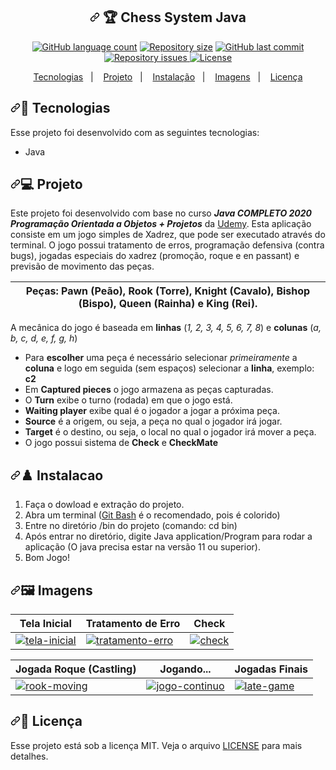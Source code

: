 <div data-target="readme-toc.content" class="Box-body px-5 pb-5">
          <article class="markdown-body entry-content container-lg" itemprop="text"><h1 align="center"><a id="user-content---trophy-chess-system-java" class="anchor" aria-hidden="true" href="#--trophy-chess-system-java"><svg class="octicon octicon-link" viewBox="0 0 16 16" version="1.1" width="16" height="16" aria-hidden="true"><path fill-rule="evenodd" d="M7.775 3.275a.75.75 0 001.06 1.06l1.25-1.25a2 2 0 112.83 2.83l-2.5 2.5a2 2 0 01-2.83 0 .75.75 0 00-1.06 1.06 3.5 3.5 0 004.95 0l2.5-2.5a3.5 3.5 0 00-4.95-4.95l-1.25 1.25zm-4.69 9.64a2 2 0 010-2.83l2.5-2.5a2 2 0 012.83 0 .75.75 0 001.06-1.06 3.5 3.5 0 00-4.95 0l-2.5 2.5a3.5 3.5 0 004.95 4.95l1.25-1.25a.75.75 0 00-1.06-1.06l-1.25 1.25a2 2 0 01-2.83 0z"></path></svg></a>
  <g-emoji class="g-emoji" alias="trophy" fallback-src="https://github.githubassets.com/images/icons/emoji/unicode/1f3c6.png">🏆</g-emoji> Chess System Java
</h1>
<p align="center">
  <a target="_blank" rel="noopener noreferrer" href="https://camo.githubusercontent.com/56c57c1e8b4336c26f4763606c33c7001484239ac29cf599c1759b18d34aa855/68747470733a2f2f696d672e736869656c64732e696f2f6769746875622f6c616e6775616765732f636f756e742f4775696c6865726d654d616e7a616e6f2f63686573732d73797374656d2d6a617661"><img alt="GitHub language count" src="https://camo.githubusercontent.com/56c57c1e8b4336c26f4763606c33c7001484239ac29cf599c1759b18d34aa855/68747470733a2f2f696d672e736869656c64732e696f2f6769746875622f6c616e6775616765732f636f756e742f4775696c6865726d654d616e7a616e6f2f63686573732d73797374656d2d6a617661" data-canonical-src="https://img.shields.io/github/languages/count/GuilhermeManzano/chess-system-java" style="max-width:100%;"></a>
  <a target="_blank" rel="noopener noreferrer" href="https://camo.githubusercontent.com/a2040b63736f94b856b208e7ceece4b8f63d02095cd0a580936e688778e8fe1b/68747470733a2f2f696d672e736869656c64732e696f2f6769746875622f7265706f2d73697a652f4775696c6865726d654d616e7a616e6f2f63686573732d73797374656d2d6a617661"><img alt="Repository size" src="https://camo.githubusercontent.com/a2040b63736f94b856b208e7ceece4b8f63d02095cd0a580936e688778e8fe1b/68747470733a2f2f696d672e736869656c64732e696f2f6769746875622f7265706f2d73697a652f4775696c6865726d654d616e7a616e6f2f63686573732d73797374656d2d6a617661" data-canonical-src="https://img.shields.io/github/repo-size/GuilhermeManzano/chess-system-java" style="max-width:100%;"></a>
  <a href="https://github.com/GuilhermeManzano/projeto-base-conhecimento/master">
    <img alt="GitHub last commit" src="https://camo.githubusercontent.com/57d0e2eb8972bc5ae7aca92e9be60578d6f9b63794330314eac8a0c0957667b1/68747470733a2f2f696d672e736869656c64732e696f2f6769746875622f6c6173742d636f6d6d69742f4775696c6865726d654d616e7a616e6f2f63686573732d73797374656d2d6a617661" data-canonical-src="https://img.shields.io/github/last-commit/GuilhermeManzano/chess-system-java" style="max-width:100%;">
  </a>
  <a href="https://github.com/GuilhermeManzano/projeto-base-conhecimento/issues">
    <img alt="Repository issues" src="https://camo.githubusercontent.com/71c101623fc83492ce290d1bca170caf9843104914e0e2808964f2bcc4fc0254/68747470733a2f2f696d672e736869656c64732e696f2f6769746875622f6973737565732f4775696c6865726d654d616e7a616e6f2f63686573732d73797374656d2d6a617661" data-canonical-src="https://img.shields.io/github/issues/GuilhermeManzano/chess-system-java" style="max-width:100%;">
  </a>
  <a target="_blank" rel="noopener noreferrer" href="https://camo.githubusercontent.com/8bb1977f745ee8c8107f711ecfa901421a9b929f308fd431f7211508f8ddbd87/68747470733a2f2f696d672e736869656c64732e696f2f62616467652f6c6963656e73652d4d49542d627269676874677265656e"><img alt="License" src="https://camo.githubusercontent.com/8bb1977f745ee8c8107f711ecfa901421a9b929f308fd431f7211508f8ddbd87/68747470733a2f2f696d672e736869656c64732e696f2f62616467652f6c6963656e73652d4d49542d627269676874677265656e" data-canonical-src="https://img.shields.io/badge/license-MIT-brightgreen" style="max-width:100%;"></a>
</p>
<p align="center">
  <a href="#-tecnologias">Tecnologias</a>&nbsp;&nbsp;&nbsp;|&nbsp;&nbsp;&nbsp;
  <a href="#-projeto">Projeto</a>&nbsp;&nbsp;&nbsp;|&nbsp;&nbsp;&nbsp;
  <a href="#%EF%B8%8F-instalacao">Instalação</a>&nbsp;&nbsp;&nbsp;|&nbsp;&nbsp;&nbsp;
  <a href="#%EF%B8%8F-imagens">Imagens</a>&nbsp;&nbsp;&nbsp;|&nbsp;&nbsp;&nbsp;
  <a href="#-licença">Licença</a>
</p>
<h2><a id="user-content--tecnologias" class="anchor" aria-hidden="true" href="#-tecnologias"><svg class="octicon octicon-link" viewBox="0 0 16 16" version="1.1" width="16" height="16" aria-hidden="true"><path fill-rule="evenodd" d="M7.775 3.275a.75.75 0 001.06 1.06l1.25-1.25a2 2 0 112.83 2.83l-2.5 2.5a2 2 0 01-2.83 0 .75.75 0 00-1.06 1.06 3.5 3.5 0 004.95 0l2.5-2.5a3.5 3.5 0 00-4.95-4.95l-1.25 1.25zm-4.69 9.64a2 2 0 010-2.83l2.5-2.5a2 2 0 012.83 0 .75.75 0 001.06-1.06 3.5 3.5 0 00-4.95 0l-2.5 2.5a3.5 3.5 0 004.95 4.95l1.25-1.25a.75.75 0 00-1.06-1.06l-1.25 1.25a2 2 0 01-2.83 0z"></path></svg></a><g-emoji class="g-emoji" alias="rocket" fallback-src="https://github.githubassets.com/images/icons/emoji/unicode/1f680.png">🚀</g-emoji> Tecnologias</h2>
<p>Esse projeto foi desenvolvido com as seguintes tecnologias:</p>
<ul>
<li>Java</li>
</ul>
<h2><a id="user-content--projeto" class="anchor" aria-hidden="true" href="#-projeto"><svg class="octicon octicon-link" viewBox="0 0 16 16" version="1.1" width="16" height="16" aria-hidden="true"><path fill-rule="evenodd" d="M7.775 3.275a.75.75 0 001.06 1.06l1.25-1.25a2 2 0 112.83 2.83l-2.5 2.5a2 2 0 01-2.83 0 .75.75 0 00-1.06 1.06 3.5 3.5 0 004.95 0l2.5-2.5a3.5 3.5 0 00-4.95-4.95l-1.25 1.25zm-4.69 9.64a2 2 0 010-2.83l2.5-2.5a2 2 0 012.83 0 .75.75 0 001.06-1.06 3.5 3.5 0 00-4.95 0l-2.5 2.5a3.5 3.5 0 004.95 4.95l1.25-1.25a.75.75 0 00-1.06-1.06l-1.25 1.25a2 2 0 01-2.83 0z"></path></svg></a><g-emoji class="g-emoji" alias="computer" fallback-src="https://github.githubassets.com/images/icons/emoji/unicode/1f4bb.png">💻</g-emoji> Projeto</h2>
<p>Este projeto foi desenvolvido com base no curso  <em><strong>Java COMPLETO 2020 Programação Orientada a Objetos + Projetos</strong></em> da <a href="https://www.udemy.com/course/java-curso-completo/" rel="nofollow">Udemy</a>. Esta aplicação consiste em um jogo simples de Xadrez, que pode ser executado através do terminal. O jogo possui tratamento de erros, programação defensiva (contra bugs), jogadas especiais do xadrez (promoção, roque e en passant) e previsão de movimento das peças.</p>
<table>
<thead>
<tr>
<th>Peças: Pawn (Peão), Rook (Torre), Knight (Cavalo), Bishop (Bispo), Queen (Rainha) e King (Rei).</th>
</tr>
</thead>
</table>
<p>A mecânica do jogo é baseada em <strong>linhas</strong> (<em>1, 2, 3, 4, 5, 6, 7, 8</em>) e <strong>colunas</strong> (<em>a, b, c, d, e, f, g, h</em>)</p>
<ul>
<li>Para <strong>escolher</strong> uma peça é necessário selecionar <em>primeiramente</em> a <strong>coluna</strong> e logo em seguida (sem espaços) selecionar a <strong>linha</strong>, exemplo: <strong>c2</strong></li>
<li>Em <strong>Captured pieces</strong> o jogo armazena as peças capturadas.</li>
<li>O <strong>Turn</strong> exibe o turno (rodada) em que o jogo está.</li>
<li><strong>Waiting player</strong> exibe qual é o jogador a jogar a próxima peça.</li>
<li><strong>Source</strong> é a origem, ou seja, a peça no qual o jogador irá jogar.</li>
<li><strong>Target</strong> é o destino, ou seja, o local no qual o jogador irá mover a peça.</li>
<li>O jogo possui sistema de <strong>Check</strong> e <strong>CheckMate</strong></li>
</ul>
<h2><a id="user-content-️-instalacao" class="anchor" aria-hidden="true" href="#️-instalacao"><svg class="octicon octicon-link" viewBox="0 0 16 16" version="1.1" width="16" height="16" aria-hidden="true"><path fill-rule="evenodd" d="M7.775 3.275a.75.75 0 001.06 1.06l1.25-1.25a2 2 0 112.83 2.83l-2.5 2.5a2 2 0 01-2.83 0 .75.75 0 00-1.06 1.06 3.5 3.5 0 004.95 0l2.5-2.5a3.5 3.5 0 00-4.95-4.95l-1.25 1.25zm-4.69 9.64a2 2 0 010-2.83l2.5-2.5a2 2 0 012.83 0 .75.75 0 001.06-1.06 3.5 3.5 0 00-4.95 0l-2.5 2.5a3.5 3.5 0 004.95 4.95l1.25-1.25a.75.75 0 00-1.06-1.06l-1.25 1.25a2 2 0 01-2.83 0z"></path></svg></a><g-emoji class="g-emoji" alias="chess_pawn" fallback-src="https://github.githubassets.com/images/icons/emoji/unicode/265f.png">♟️</g-emoji> Instalacao</h2>
<ol>
<li>Faça o dowload e extração do projeto.</li>
<li>Abra um terminal (<a href="https://git-scm.com/book/pt-pt/v2/Appendix-A%3A-Git-em-Outros-Ambientes-Git-in-Bash" rel="nofollow">Git Bash</a> é o recomendado, pois é colorido)</li>
<li>Entre no diretório /bin do projeto (comando: cd bin)</li>
<li>Após entrar no diretório, digite Java application/Program para rodar a aplicação (O java precisa estar na versão 11 ou superior).</li>
<li>Bom Jogo!</li>
</ol>
<h2><a id="user-content-️-imagens" class="anchor" aria-hidden="true" href="#️-imagens"><svg class="octicon octicon-link" viewBox="0 0 16 16" version="1.1" width="16" height="16" aria-hidden="true"><path fill-rule="evenodd" d="M7.775 3.275a.75.75 0 001.06 1.06l1.25-1.25a2 2 0 112.83 2.83l-2.5 2.5a2 2 0 01-2.83 0 .75.75 0 00-1.06 1.06 3.5 3.5 0 004.95 0l2.5-2.5a3.5 3.5 0 00-4.95-4.95l-1.25 1.25zm-4.69 9.64a2 2 0 010-2.83l2.5-2.5a2 2 0 012.83 0 .75.75 0 001.06-1.06 3.5 3.5 0 00-4.95 0l-2.5 2.5a3.5 3.5 0 004.95 4.95l1.25-1.25a.75.75 0 00-1.06-1.06l-1.25 1.25a2 2 0 01-2.83 0z"></path></svg></a><g-emoji class="g-emoji" alias="framed_picture" fallback-src="https://github.githubassets.com/images/icons/emoji/unicode/1f5bc.png">🖼️</g-emoji> Imagens</h2>
<table>
<thead>
<tr>
<th>Tela Inicial</th>
<th>Tratamento de Erro</th>
<th>Check</th>
</tr>
</thead>
<tbody>
<tr>
<td><a target="_blank" rel="noopener noreferrer" href="https://user-images.githubusercontent.com/54365007/90513167-9787d800-e135-11ea-8a35-ebf67854ea14.PNG"><img src="https://user-images.githubusercontent.com/54365007/90513167-9787d800-e135-11ea-8a35-ebf67854ea14.PNG" alt="tela-inicial" style="max-width:100%;"></a></td>
<td><a target="_blank" rel="noopener noreferrer" href="https://user-images.githubusercontent.com/54365007/90513194-9f477c80-e135-11ea-8383-9f3515959954.PNG"><img src="https://user-images.githubusercontent.com/54365007/90513194-9f477c80-e135-11ea-8383-9f3515959954.PNG" alt="tratamento-erro" style="max-width:100%;"></a></td>
<td><a target="_blank" rel="noopener noreferrer" href="https://user-images.githubusercontent.com/54365007/90513197-9fe01300-e135-11ea-9fc8-5beef82c6557.PNG"><img src="https://user-images.githubusercontent.com/54365007/90513197-9fe01300-e135-11ea-9fc8-5beef82c6557.PNG" alt="check" style="max-width:100%;"></a></td>
</tr>
</tbody>
</table>
<table>
<thead>
<tr>
<th>Jogada Roque (Castling)</th>
<th>Jogando...</th>
<th>Jogadas Finais</th>
</tr>
</thead>
<tbody>
<tr>
<td><a target="_blank" rel="noopener noreferrer" href="https://user-images.githubusercontent.com/54365007/90513202-a078a980-e135-11ea-8156-e130702f7b64.PNG"><img src="https://user-images.githubusercontent.com/54365007/90513202-a078a980-e135-11ea-8156-e130702f7b64.PNG" alt="rook-moving" style="max-width:100%;"></a></td>
<td><a target="_blank" rel="noopener noreferrer" href="https://user-images.githubusercontent.com/54365007/90513198-9fe01300-e135-11ea-9626-a02c3bb40636.PNG"><img src="https://user-images.githubusercontent.com/54365007/90513198-9fe01300-e135-11ea-9626-a02c3bb40636.PNG" alt="jogo-continuo" style="max-width:100%;"></a></td>
<td><a target="_blank" rel="noopener noreferrer" href="https://user-images.githubusercontent.com/54365007/90513199-a078a980-e135-11ea-8b69-9590e1f11081.PNG"><img src="https://user-images.githubusercontent.com/54365007/90513199-a078a980-e135-11ea-8b69-9590e1f11081.PNG" alt="late-game" style="max-width:100%;"></a></td>
</tr>
</tbody>
</table>
<h2><a id="user-content--licença" class="anchor" aria-hidden="true" href="#-licença"><svg class="octicon octicon-link" viewBox="0 0 16 16" version="1.1" width="16" height="16" aria-hidden="true"><path fill-rule="evenodd" d="M7.775 3.275a.75.75 0 001.06 1.06l1.25-1.25a2 2 0 112.83 2.83l-2.5 2.5a2 2 0 01-2.83 0 .75.75 0 00-1.06 1.06 3.5 3.5 0 004.95 0l2.5-2.5a3.5 3.5 0 00-4.95-4.95l-1.25 1.25zm-4.69 9.64a2 2 0 010-2.83l2.5-2.5a2 2 0 012.83 0 .75.75 0 001.06-1.06 3.5 3.5 0 00-4.95 0l-2.5 2.5a3.5 3.5 0 004.95 4.95l1.25-1.25a.75.75 0 00-1.06-1.06l-1.25 1.25a2 2 0 01-2.83 0z"></path></svg></a><g-emoji class="g-emoji" alias="memo" fallback-src="https://github.githubassets.com/images/icons/emoji/unicode/1f4dd.png">📝</g-emoji> Licença</h2>
<p>Esse projeto está sob a licença MIT. Veja o arquivo <a href="/GuilhermeManzano/chess-system-java/blob/master/LICENSE.md">LICENSE</a> para mais detalhes.</p>
</article>
        </div>
